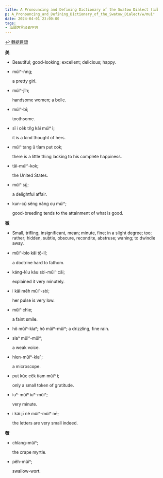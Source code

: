 ```yaml
---
title: A Pronouncing and Defining Dictionary of the Swatow Dialect (汕頭方言音義字典) / muiⁿ
p: A_Pronouncing_and_Defining_Dictionary_of_the_Swatow_Dialect/w/muiⁿ
date: 2024-04-01 23:00:00
tags: 
- 汕頭方言音義字典
---
```


[↩️ 轉總目錄](/A_Pronouncing_and_Defining_Dictionary_of_the_Swatow_Dialect)


**美**
- Beautiful; good-looking; excellent; delicious; happy.

- múiⁿ-ńng;

  a pretty girl.

- múiⁿ-jîn;

  handsome women; a belle.

- múiⁿ-bī;

  toothsome.

- sĭ i cêk tn̄g kâi múiⁿ ì;

  it is a kind thought of hers.

- múiⁿ tang ŭ tíam put cok;

  there is a little thing lacking to his complete happiness.

- tăi-múiⁿ-kok;

  the United States.

- múiⁿ sṳ̄;

  a delightful affair.

- kun-cṳ́ sêng nâng cṳ múiⁿ;

  good-breeding tends to the attainment of what is good.

**微**
- Small, trifling, insignificant, mean; minute,  fine; in a slight degree; too; rather; hidden, subtle, obscure,  recondite, abstruse; waning; to dwindle away.

- mûiⁿ-bīo kâi tŏ̤-lí;

  a doctrine hard to fathom.

- káng-kìu kàu sòi-mûiⁿ căi;

  explained it very minutely.

- i kâi mêh mûiⁿ-sòi;

  her pulse is very low.

- mûiⁿ chìe;

  a faint smile.

- hŏ mûiⁿ-kíaⁿ; hŏ mûiⁿ-mûiⁿ; a drizzling, fine rain.

- siaⁿ mûiⁿ-mûiⁿ;

  a weak voice.

- híen-mûiⁿ-kìaⁿ;

  a microscope.

- put kùe cêk tíam mûiⁿ ì;

  only a small token of gratitude.

- ìuⁿ-mûiⁿ ìuⁿ-mûiⁿ;

  very minute.

- i kâi jī nĕ mûiⁿ-mûiⁿ nē;

  the letters are very small indeed.

**薇**

- chîang-mûiⁿ;

  the crape myrtle.

- pêh-mûiⁿ;

  swallow-wort.